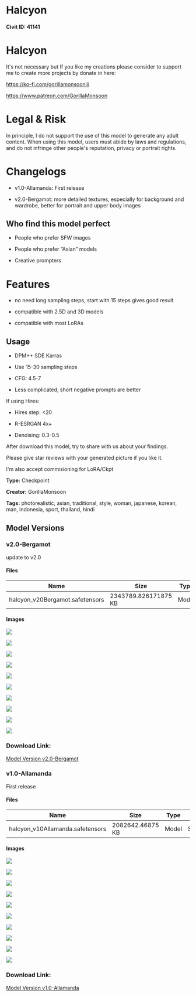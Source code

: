 # Halcyon

#### Civit ID: 41141

<h1><strong>Halcyon</strong></h1><p>It's not necessary but If you like my creations please consider to support me to create more projects by donate in here:</p><p><a target="_blank" rel="ugc" href="https://ko-fi.com/gorillamonsooniii">https://ko-fi.com/gorillamonsooniii</a></p><p><a target="_blank" rel="ugc" href="https://www.patreon.com/GorillaMonsoon">https://www.patreon.com/GorillaMonsoon</a></p><h1>Legal &amp; Risk</h1><p>In principle, I do not support the use of this model to generate any adult content. When using this model, users must abide by laws and regulations, and do not infringe other people's reputation, privacy or portrait rights.</p><h1>Changelogs</h1><ul><li><p>v1.0-Allamanda: First release</p></li><li><p>v2.0-Bergamot: more detailed textures, especially for background and wardrobe, better for portrait and upper body images</p></li></ul><h2>Who find this model perfect</h2><ul><li><p>People who prefer SFW images</p></li><li><p>People who prefer “Asian” models</p></li><li><p>Creative prompters</p></li></ul><h1>Features</h1><ul><li><p>no need long sampling steps, start with 15 steps gives good result</p></li><li><p>compatible with 2.5D and 3D models</p></li><li><p>compatible with most LoRAs</p></li></ul><h2>Usage</h2><ul><li><p>DPM++ SDE Karras</p></li><li><p>Use 15-30 sampling steps</p></li><li><p>CFG: 4.5-7</p></li><li><p>Less complicated, short negative prompts are better</p></li></ul><p>If using Hires:</p><ul><li><p>Hires step: &lt;20</p></li><li><p>R-ESRGAN 4x+</p></li><li><p>Denoising: 0.3-0.5</p></li></ul><p>After download this model, try to share with us about your findings.</p><p>Please give star reviews with your generated picture if you like it.</p><p>I'm also accept commisioning for LoRA/Ckpt</p>

**Type:** Checkpoint

**Creator:** GorillaMonsoon

**Tags:** photorealistic, asian, traditional, style, woman, japanese, korean, man, indonesia, sport, thailand, hindi

## Model Versions

### v2.0-Bergamot

<p>update to v2.0</p>

#### Files

| Name | Size | Type | Format | Download Url | AutoV1 | AutoV2 | SHA256 | CRC32 | BLAKE3 |
| --- | --- | --- | --- | --- | --- | --- | --- | --- | --- |
| halcyon_v20Bergamot.safetensors | 2343789.826171875 KB | Model | SafeTensor | https://civitai.com/api/download/models/61254 | 7A13FC78 | 4B0F91F7D3 | 4B0F91F7D37828E30E0C6ECB60437326C905A158653928EE420BF02CE3214A37 | C6B7C025 | B626731581A96866661AD9D2E92A770C358F45A7433397AD5D9C6425719C27EF |

#### Images

<p><img src="https://image.civitai.com/xG1nkqKTMzGDvpLrqFT7WA/17177e0a-350e-4ac4-8533-d68db8bc7e8b/width=450/680186.jpeg" /></p>

<p><img src="https://image.civitai.com/xG1nkqKTMzGDvpLrqFT7WA/bb4b2542-350b-4f0b-9a28-2e8e61ad85d8/width=450/680445.jpeg" /></p>

<p><img src="https://image.civitai.com/xG1nkqKTMzGDvpLrqFT7WA/0e78e6f0-9ca9-4c0e-ac1b-13b7ab1c5f11/width=450/672125.jpeg" /></p>

<p><img src="https://image.civitai.com/xG1nkqKTMzGDvpLrqFT7WA/7c9b17dd-742a-4810-bddc-461d32223548/width=450/672212.jpeg" /></p>

<p><img src="https://image.civitai.com/xG1nkqKTMzGDvpLrqFT7WA/a2ced790-4552-4325-81b1-5d5ccfb50dde/width=450/672252.jpeg" /></p>

<p><img src="https://image.civitai.com/xG1nkqKTMzGDvpLrqFT7WA/a3bd9b0a-109b-4a0c-b701-7a58d5642e9d/width=450/672273.jpeg" /></p>

<p><img src="https://image.civitai.com/xG1nkqKTMzGDvpLrqFT7WA/252d0d59-6716-428f-a212-e5bb946959d9/width=450/672305.jpeg" /></p>

<p><img src="https://image.civitai.com/xG1nkqKTMzGDvpLrqFT7WA/d495e0bb-ad6b-4933-ae6d-8147e1562297/width=450/672335.jpeg" /></p>

<p><img src="https://image.civitai.com/xG1nkqKTMzGDvpLrqFT7WA/18578e03-c0ca-4928-a017-6bb0ad6ef7d8/width=450/672354.jpeg" /></p>

<p><img src="https://image.civitai.com/xG1nkqKTMzGDvpLrqFT7WA/d2997756-ac49-4d1d-b7c4-83009657e9b7/width=450/672439.jpeg" /></p>

### Download Link:

[Model Version v2.0-Bergamot](https://civitai.com/api/download/models/61254)

### v1.0-Allamanda

<p>First release</p>

#### Files

| Name | Size | Type | Format | Download Url | AutoV1 | AutoV2 | SHA256 | CRC32 | BLAKE3 |
| --- | --- | --- | --- | --- | --- | --- | --- | --- | --- |
| halcyon_v10Allamanda.safetensors | 2082642.46875 KB | Model | SafeTensor | https://civitai.com/api/download/models/46154 | FDB81729 | EE8D7701F8 | EE8D7701F86630B88163921C7FD0725680A3023F858CF9D18197A034816C9EA6 | 57458512 | 7170E3B97938574DFB9F636A4479C361B28FA2F54D58DBEE4419518B7D53A669 |

#### Images

<p><img src="https://image.civitai.com/xG1nkqKTMzGDvpLrqFT7WA/4cb86cac-3535-4944-fe5c-3be900106000/width=450/502880.jpeg" /></p>

<p><img src="https://image.civitai.com/xG1nkqKTMzGDvpLrqFT7WA/366419f2-edfa-48c8-8e05-79306025a100/width=450/501701.jpeg" /></p>

<p><img src="https://image.civitai.com/xG1nkqKTMzGDvpLrqFT7WA/03f6d963-46c0-4687-ceb1-8718516d0900/width=450/501813.jpeg" /></p>

<p><img src="https://image.civitai.com/xG1nkqKTMzGDvpLrqFT7WA/de6fea67-9826-4cf4-1228-0cab76500300/width=450/502835.jpeg" /></p>

<p><img src="https://image.civitai.com/xG1nkqKTMzGDvpLrqFT7WA/821f3376-1660-45dc-7a3d-168f46606500/width=450/501771.jpeg" /></p>

<p><img src="https://image.civitai.com/xG1nkqKTMzGDvpLrqFT7WA/6bcf9ba8-1461-4116-542e-e529fff5cd00/width=450/501696.jpeg" /></p>

<p><img src="https://image.civitai.com/xG1nkqKTMzGDvpLrqFT7WA/8b0c6272-ecf3-4949-9a8b-66f15ee0c600/width=450/501873.jpeg" /></p>

<p><img src="https://image.civitai.com/xG1nkqKTMzGDvpLrqFT7WA/3beedf5d-e1b6-4871-fa15-d00314ab3f00/width=450/501731.jpeg" /></p>

<p><img src="https://image.civitai.com/xG1nkqKTMzGDvpLrqFT7WA/bfc8b84b-e8e1-4503-240e-6c5d7ad6b800/width=450/502116.jpeg" /></p>

<p><img src="https://image.civitai.com/xG1nkqKTMzGDvpLrqFT7WA/96e6399f-ef6e-4b7d-bfb0-d9e6a4c68100/width=450/502115.jpeg" /></p>

### Download Link:

[Model Version v1.0-Allamanda](https://civitai.com/api/download/models/46154)

